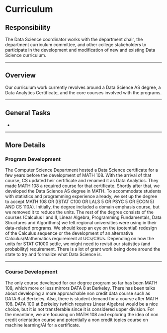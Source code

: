# Curriculum

## Responsibility
The Data Science coordinator works with the department chair, the department curriculum committee, and other college stakeholders to participate in the development and modification of new and existing Data Science curriculum.

---

## Overview
Our curriculum work currently revolves around a Data Science AS degree, a Data Analytics Certificate, and the core courses involved with the programs.

---

## General Tasks
- 

---

## More Details

### Program Development
The Computer Science Department hosted a Data Science certificate for a few years before the development of MATH 108. With the arrival of that course, CS updated heir certificate and renamed it as Data Analytics. They made MATH 108 a required course for that certificate. Shortly after that, we developed the Data Science AS degree in MATH. To accommodate students with statistics and programming experience already, we set up the degree to accept MATH 108 OR ((STAT C100 OR LALS 5 OR PSYC 5 OR ECON 5) AND CS 110A). Initially, the degree included a domain emphasis course, but we removed it to reduce the units. The rest of the degree consists of the courses (Calculus I and II, Linear Algebra, Programming Fundamentals, Data Structures and Algorithms) we felt regional universities were using in their data-related programs. We should keep an eye on the (potential) redesign of the Calculus sequence or the development of an alternative Calculus/Mathematics requirement at UCs/CSUs. Depending on how the units for STAT C1000 settle, we might need to revisit our statistics (and probability) requirement. There is a lot of grant work being done around the state to try and formalize what Data Science is.

---

### Course Development
The only course developed for our degree program so far has been MATH 108, which more or less mirrors DATA 8 at Berkeley. There has been talks about developing a more approachable non credit data course such as DATA 6 at Berkeley. Also, there is student demand for a course after MATH 108. DATA 100 at Berkeley (which requires Linear Algebra) would be a nice choice, but it is not transferable since it is considered upper division. For the meantime, we are focusing on MATH 108 and exploring the idea of non credit orientation course and potentially a non credit topics course on machine learning/AI for a certificate.